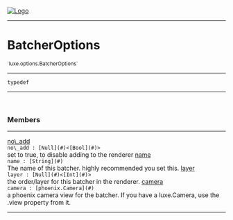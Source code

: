 
[![Logo](../../../images/logo.png)](../../../api/index.html)

---



<h1>BatcherOptions</h1>
<small>`luxe.options.BatcherOptions`</small>



---

`typedef`


---


&nbsp;
&nbsp;







<h3>Members</h3> <hr/><span class="member apipage">
                <a name="no_add"><a class="lift" href="#no_add">no\_add</a></a><div class="clear"></div>
                <code class="signature apipage">no\_add : [Null](#)&lt;[Bool](#)&gt;</code><br/></span>
            <span class="small_desc_flat">set to true, to disable adding to the renderer</span><span class="member apipage">
                <a name="name"><a class="lift" href="#name">name</a></a><div class="clear"></div>
                <code class="signature apipage">name : [String](#)</code><br/></span>
            <span class="small_desc_flat">The name of this batcher. highly recommended you set this.</span><span class="member apipage">
                <a name="layer"><a class="lift" href="#layer">layer</a></a><div class="clear"></div>
                <code class="signature apipage">layer : [Null](#)&lt;[Int](#)&gt;</code><br/></span>
            <span class="small_desc_flat">the order/layer for this batcher in the renderer.</span><span class="member apipage">
                <a name="camera"><a class="lift" href="#camera">camera</a></a><div class="clear"></div>
                <code class="signature apipage">camera : [phoenix.Camera](#)</code><br/></span>
            <span class="small_desc_flat">a phoenix camera view for the batcher. If you have a luxe.Camera, use the .view property from it.</span>








---

&nbsp;
&nbsp;
&nbsp;
&nbsp;
